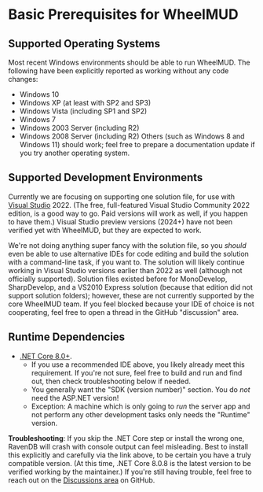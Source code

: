 # Basic Prerequisites for WheelMUD

## Supported Operating Systems
Most recent Windows environments should be able to run WheelMUD. The following have been explicitly reported as working without any code changes:
* Windows 10
* Windows XP (at least with SP2 and SP3)
* Windows Vista (including SP1 and SP2)
* Windows 7
* Windows 2003 Server (including R2)
* Windows 2008 Server (including R2)
Others (such as Windows 8 and Windows 11) should work; feel free to prepare a documentation update if you try another operating system.

## Supported Development Environments
Currently we are focusing on supporting one solution file, for use with [Visual Studio](https://visualstudio.microsoft.com/downloads/) 2022.
(The free, full-featured Visual Studio Community 2022 edition, is a good way to go. Paid versions will work as well, if you happen to have them.)
Visual Studio preview versions (2024+) have not been verified yet with WheelMUD, but they are expected to work.

We're not doing anything super fancy with the solution file, so you _should_ even be able to use alternative IDEs for code editing and build the solution with a command-line task, if you want to.
The solution will likely continue working in Visual Studio versions earlier than 2022 as well (although not officially supported).
Solution files existed before for MonoDevelop, SharpDevelop, and a VS2010 Express solution (because that edition did not support solution folders); however, these are not currently supported by the core WheelMUD team.
If you feel blocked because your IDE of choice is not cooperating, feel free to open a thread in the GitHub "discussion" area.

## Runtime Dependencies
* [.NET Core 8.0+](https://dotnet.microsoft.com/en-us/download/dotnet/8.0).
  - If you use a recommended IDE above, you likely already meet this requirement. If you're not sure, feel free to build and run and find out, then check troubleshooting below if needed.
  - You generally want the "SDK (version number)" section. You do _not_ need the ASP.NET version!
  - Exception: A machine which is only going to _run_ the server app and not perform any other development tasks only needs the "Runtime" version.

**Troubleshooting**: If you skip the .NET Core step or install the wrong one, RavenDB will crash with console output can feel misleading.
Best to install this explicitly and carefully via the link above, to be certain you have a truly compatible version.
(At this time, .NET Core 8.0.8 is the latest version to be verified working by the maintainer.)
If you're still having trouble, feel free to reach out on the [Discussions area](https://github.com/DavidRieman/WheelMUD/discussions) on GitHub.
